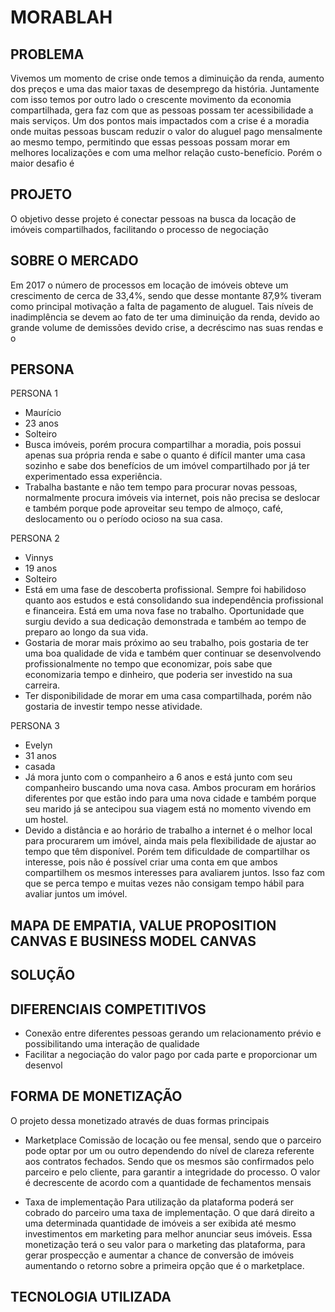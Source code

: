 # MORABLAH

## PROBLEMA

Vivemos um momento de crise onde temos a diminuição da renda, aumento dos preços e uma das maior taxas de desemprego da história. Juntamente com isso temos por outro lado o crescente movimento da economia compartilhada, gera faz com que as pessoas possam ter acessibilidade a mais serviços.
Um dos pontos mais impactados com a crise é a moradia onde muitas pessoas buscam reduzir o valor do aluguel pago mensalmente ao mesmo tempo, permitindo que essas pessoas possam morar em melhores localizações e com uma melhor relação custo-benefício. Porém o maior desafio é 

## PROJETO

O objetivo desse projeto é conectar pessoas na busca da locação de imóveis compartilhados, facilitando o processo de negociação 

## SOBRE O MERCADO

Em 2017 o número de processos em locação de imóveis obteve um crescimento de cerca de 33,4%, sendo que desse montante 87,9% tiveram como principal motivação a falta de pagamento de aluguel. Tais níveis de inadimplência se devem ao fato de ter uma diminuição da renda, devido ao grande volume de demissões devido crise, a decréscimo nas suas rendas e o 

## PERSONA

PERSONA 1
- Maurício
- 23 anos
- Solteiro
- Busca imóveis, porém procura compartilhar a moradia, pois possui apenas sua própria renda e sabe o quanto é difícil manter uma casa sozinho e sabe dos benefícios de um imóvel compartilhado por já ter experimentado essa experiência.
- Trabalha bastante e não tem tempo para procurar novas pessoas, normalmente procura imóveis via internet, pois não precisa se deslocar e também porque pode aproveitar seu tempo de almoço, café, deslocamento ou o período ocioso na sua casa.


PERSONA 2
- Vinnys
- 19 anos
- Solteiro
- Está em uma fase de descoberta profissional. Sempre foi habilidoso quanto aos estudos e está consolidando sua independência profissional e financeira. Está em uma nova fase no trabalho. Oportunidade que surgiu devido a sua dedicação demonstrada e também ao tempo de preparo ao longo da sua vida.
- Gostaria de morar mais próximo ao seu trabalho, pois gostaria de ter uma boa qualidade de vida e também quer continuar se desenvolvendo profissionalmente no tempo que economizar, pois sabe que economizaria tempo e dinheiro, que poderia ser investido na sua carreira.
- Ter disponibilidade de morar em uma casa compartilhada, porém não gostaria de investir tempo nesse atividade.

PERSONA 3
- Evelyn
- 31 anos
- casada
- Já mora junto com o companheiro a 6 anos e está junto com seu companheiro buscando uma nova casa. Ambos procuram em horários diferentes por que estão indo para uma nova cidade e também porque seu marido já se antecipou sua viagem  está no momento vivendo em um hostel.
- Devido a distância e ao horário de trabalho a internet é o melhor local para procurarem um imóvel, ainda mais pela flexibilidade de ajustar ao tempo que têm disponível. Porém tem dificuldade de compartilhar os interesse, pois não é possível criar uma conta em que ambos compartilhem os mesmos interesses para avaliarem juntos. Isso faz com que se perca tempo e muitas vezes não consigam tempo hábil para avaliar juntos um imóvel.


## MAPA DE EMPATIA, VALUE PROPOSITION CANVAS E BUSINESS MODEL CANVAS



## SOLUÇÃO


## DIFERENCIAIS COMPETITIVOS

- Conexão entre diferentes pessoas gerando um relacionamento prévio e possibilitando uma interação de qualidade
- Facilitar a negociação do valor pago por cada parte e proporcionar um desenvol

## FORMA DE MONETIZAÇÃO

O projeto dessa monetizado através de duas formas principais

- Marketplace
    Comissão de locação ou fee mensal, sendo que o parceiro pode optar por um ou outro dependendo do nível de clareza referente aos contratos fechados. Sendo que os mesmos são confirmados pelo parceiro e pelo cliente, para garantir a integridade do processo.
    O valor é decrescente de acordo com a quantidade de fechamentos mensais

- Taxa de implementação
   Para utilização da plataforma poderá ser cobrado do parceiro uma taxa de implementação. O que dará direito a uma determinada quantidade de imóveis a ser exibida  até mesmo investimentos em marketing para melhor anunciar seus imóveis. Essa monetização terá o seu valor para o marketing das plataforma, para gerar prospecção e aumentar a chance de conversão de imóveis aumentando o retorno sobre a primeira opção que é o marketplace.

## TECNOLOGIA UTILIZADA

